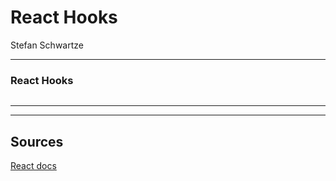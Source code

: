 # React Hooks

Stefan Schwartze

----

### React Hooks

```jsx
```
----

---

## Sources

[React docs](https://reactjs.org/docs)
